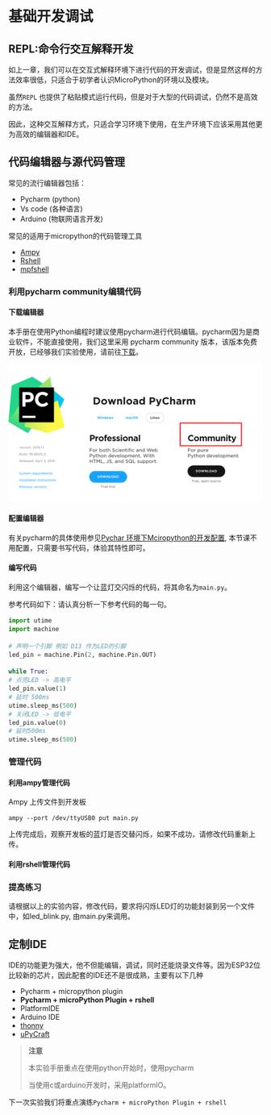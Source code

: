 # 基础开发调试

## REPL:命令行交互解释开发

如上一章，我们可以在交互式解释环境下进行代码的开发调试，但是显然这样的方法效率很低，只适合于初学者认识MicroPython的环境以及模块。

虽然`REPL` 也提供了粘贴模式运行代码，但是对于大型的代码调试，仍然不是高效的方法。

因此，这种交互解释方式，只适合学习环境下使用，在生产环境下应该采用其他更为高效的编辑器和IDE。

## 代码编辑器与源代码管理

常见的流行编辑器包括：

- Pycharm (python)
- Vs code (各种语言)
- Arduino (物联网语言开发)

常见的适用于micropython的代码管理工具

- [Ampy](ref/ampy_usage.md)
- [Rshell](ref/rshell_usage.md)
- [mpfshell](ref/mpfshell_usage.md)

###  利用pycharm community编辑代码

#### 下载编辑器

本手册在使用Python编程时建议使用pycharm进行代码编辑。pycharm因为是商业软件，不能直接使用，我们这里采用 pycharm community 版本，该版本免费开放，已经够我们实验使用，请前往[下载](https://www.jetbrains.com/pycharm/download/#section=linux)。

![请注意下载community版本](img/download_pycharm_ide_community.png)

#### 配置编辑器

有关pycharm的具体使用参见[Pychar 环境下Mciropython的开发配置](basic_develop_debug.md), 本节课不用配置，只需要书写代码，体验其特性即可。

#### 编写代码

利用这个编辑器，编写一个让蓝灯交闪烁的代码，将其命名为`main.py`。

参考代码如下：请认真分析一下参考代码的每一句。

```python
import utime
import machine

# 声明一个引脚 例如 D13 作为LED的引脚
led_pin = machine.Pin(2, machine.Pin.OUT)

while True:
# 点亮LED -> 高电平
led_pin.value(1)
# 延时 500ms
utime.sleep_ms(500)
# 关闭LED -> 低电平
led_pin.value(0)
# 延时500ms
utime.sleep_ms(500)
```

### 管理代码

#### 利用ampy管理代码

Ampy 上传文件到开发板

```shell
ampy --port /dev/ttyUSB0 put main.py
```

上传完成后，观察开发板的蓝灯是否交替闪烁，如果不成功，请修改代码重新上传。

#### 利用rshell管理代码



### 提高练习

请根据以上的实验内容，修改代码，要求将闪烁LED灯的功能封装到另一个文件中，如led_blink.py, 由main.py来调用。

## 定制IDE

IDE的功能更为强大，他不但能编辑，调试，同时还能烧录文件等。因为ESP32位比较新的芯片，因此配套的IDE还不是很成熟，主要有以下几种

- Pycharm + micropython plugin
- **Pycharm + microPython Plugin + rshell**
- PlatformIDE
- Arduino IDE
- [thonny](https://randomnerdtutorials.com/getting-started-thonny-micropython-python-ide-esp32-esp8266/)
- [uPyCraft](https://randomnerdtutorials.com/getting-started-thonny-micropython-python-ide-esp32-esp8266/)

> **注意**
>
> 本实验手册重点在使用python开始时，使用pycharm
>
> 当使用c或arduino开发时，采用platformIO。

下一次实验我们将重点演练`Pycharm + microPython Plugin + rshell`